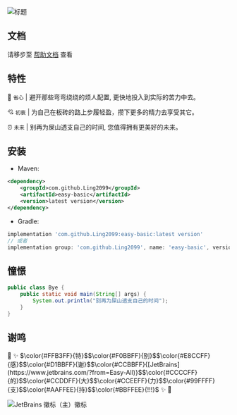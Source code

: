 ![标题](https://gitee.com/supersame/easy-all/raw/master/title.png)

## 文档

请移步至 [帮助文档](https://supersame.gitee.io/easy-all/) 查看

## 特性

&#x1F680; `省心` | 避开那些弯弯绕绕的烦人配置, 更快地投入到实际的苦力中去。

&#x1F498; `初衷` | 为自己在板砖的路上步履轻盈，攒下更多的精力去享受其它。

&#x23F0; `未来` | 别再为屎山透支自己的时间, 您值得拥有更美好的未来。

## 安装

+ Maven:
~~~xml
<dependency>
    <groupId>com.github.Ling2099</groupId>
    <artifactId>easy-basic</artifactId>
    <version>latest version</version>
</dependency>
~~~

+ Gradle:
~~~gradle
implementation 'com.github.Ling2099:easy-basic:latest version'
// 或者
implementation group: 'com.github.Ling2099', name: 'easy-basic', version: 'latest version'
~~~

## 憧憬

~~~Java
public class Bye {
    public static void main(String[] args) {
        System.out.println("别再为屎山透支自己的时间");
    }
}
~~~

## 谢鸣

&#x1F389; &#x2728; $\color{#FFB3FF}{特}$$\color{#F0BBFF}{别}$$\color{#E8CCFF}{感}$$\color{#D1BBFF}{谢}$$\color{#CCBBFF}{[JetBrains](https://www.jetbrains.com/?from=Easy-All)}$$\color{#CCCCFF}{的}$$\color{#CCDDFF}{大}$$\color{#CCEEFF}{力}$$\color{#99FFFF}{支}$$\color{#AAFFEE}{持}$$\color{#BBFFEE}{!!!}$ &#x2728; &#x1F389;

![JetBrains 徽标（主）徽标](https://gitee.com/supersame/easy-all/raw/master/jb_beam.png)





